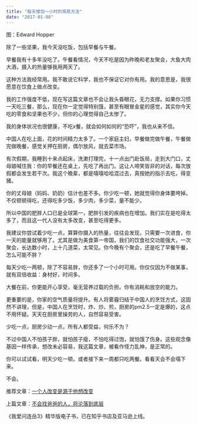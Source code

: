 ```yaml
---
title: "每天增加一小时的简易方法"
date: "2017-01-08"
---
```


图：Edward Hopper

除了一些坚果，我今天没吃饭，包括早餐与午餐。  

早餐我有十多年没吃了。午餐看情况，今天不吃是因为昨晚和老友聚会，大鱼大肉大酒，摄入的热量够我用两天了。

这种方法我经常用。我不敢说它科学，我也不保证它对你有用。我的意思是，我很愿意在饮食上做点改变。

我的工作强度不低，现在写这篇文章也不会让我头昏眼花，无力支撑。如果你习惯一天吃三餐，那么，现在你一定觉得特别饿，甚至有眼冒金星的感觉，其实你今天吃的零食和坚果也不少，但你的心理觉得自己太惨了。

我的身体状况也很健康，不吃x餐，就会如何如何的“恐吓”，我也从来不信。

中国人在吃上面，花的时间精力太多了。一个家庭主妇，早餐做完做午餐，午餐做完做晚餐，感觉关押在厨房，偶尔放风，就去菜市场。

有次假期，我睡到十来点起床，洗漱打理完，十一点出门赴饭局，走到大门口，丈母娘喊住我：你的早餐还在桌上，先吃了再出门。这让人啼笑皆非的对话，每次放假都会发生若干次。我这个晚辈，都是嘻嘻哈哈混过去，真按她的指示去吃，得变猪。

你的丈母娘（妈妈、奶奶）估计也差不多。你少吃一顿，她就觉得你身体要垮掉。不仅顿顿得吃，还得吃多少饭，多少肉，多少菜，量不能少。

所以中国的肥胖人口已是全球第一，肥胖引发的疾病也在增加。我们实在是吃得太多了，而且这一代人没有太多改变，甚至吃得更多。

我建议你尝试着少吃一点，算算你摄入的热量，往往会发现，只需要一次进食，你一天的能量就够用了。尤其是做为美食第一帝国，我们的饮食社交功能强大，一次聚会，长达数小时，上十几道菜，太常见。你今晚有个聚会，还是吃了早餐午餐，怎么可能不胖？

每天少吃一两顿，除了不容易胖，你还多了一个小时可用。你仅仅因为不做某事，就有双倍收益：身材好，时间多。

大餐在前，你更能开心享受，毫无营养过载的负担。你有消耗和放空的能力。

更重要的是，你家的空气质量将提升。有人将雾霾归结于中国人的烹饪方式，这固然不讲理，但是，中国人在烹饪时，炸、炒、煎，厨房的pm2.5一定是爆的，这点不用怀疑。天天在厨房里操劳的人，自然容易受害。

少吃一点，厨房少动一点，所有人都受益，何乐不为？

不过中国人不怕孩子胖，就怕孩子瘦，不怕吃得过饱，就怕饿了伤身。这些观念像基因一样传承，想改未必容易，我这篇文章，被看作怪力乱神，是正常的。  

你可以试试看，明天少吃一顿。或者接下来一周都只吃两餐。看看天会不会塌下来。

不会。

推荐文章：[一个人改变是源于他想改变](http://mp.weixin.qq.com/s?__biz=MjM5NDU0Mjk2MQ==&mid=2651622649&idx=1&sn=4b6dac52b31aa8b575c2c6846f0323a4&chksm=bd7e08e78a0981f1dec615c81abeb1658c151e8877273ec586c32877d0935445cb5116a8a1db&scene=21#wechat_redirect)

上篇文章：[不会找爸爸的人，将沦落到底层](http://mp.weixin.qq.com/s?__biz=MjM5NDU0Mjk2MQ==&mid=2651622665&idx=1&sn=2fcfb03f9bba5260be693d9ac5019ecf&chksm=bd7e09178a098001a1203572c1b81e0d776dbfb03abea0276f9ad707565d402828b68fd84d4f&scene=21#wechat_redirect)

《我爱问连岳3》精华版电子书，已在知乎书店及亚马逊上线。
